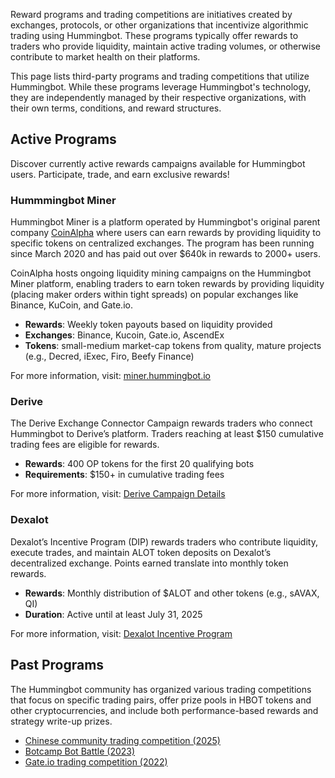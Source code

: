 Reward programs and trading competitions are initiatives created by exchanges, protocols, or other organizations that incentivize algorithmic trading using Hummingbot. These programs typically offer rewards to traders who provide liquidity, maintain active trading volumes, or otherwise contribute to market health on their platforms.

This page lists third-party programs and trading competitions that utilize Hummingbot. While these programs leverage Hummingbot's technology, they are independently managed by their respective organizations, with their own terms, conditions, and reward structures.

## Active Programs

Discover currently active rewards campaigns available for Hummingbot users. Participate, trade, and earn exclusive rewards!

### Hummmingbot Miner

Hummingbot Miner is a platform operated by Hummingbot's original parent company [CoinAlpha](https://coinalpha.com) where users can earn rewards by providing liquidity to specific tokens on centralized exchanges. The program has been running since March 2020 and has paid out over $640k in rewards to 2000+ users.

CoinAlpha hosts ongoing liquidity mining campaigns on the Hummingbot Miner platform, enabling traders to earn token rewards by providing liquidity (placing maker orders within tight spreads) on popular exchanges like Binance, KuCoin, and Gate.io.

- **Rewards**: Weekly token payouts based on liquidity provided
- **Exchanges**: Binance, Kucoin, Gate.io, AscendEx
- **Tokens**: small-medium market-cap tokens from quality, mature projects (e.g., Decred, iExec, Firo, Beefy Finance)

For more information, visit: [miner.hummingbot.io](https://miner.hummingbot.io)

### Derive

The Derive Exchange Connector Campaign rewards traders who connect Hummingbot to Derive’s platform. Traders reaching at least $150 cumulative trading fees are eligible for rewards.

- **Rewards**: 400 OP tokens for the first 20 qualifying bots
- **Requirements**: $150+ in cumulative trading fees

For more information, visit: [Derive Campaign Details](https://docs.derive.xyz/docs/hummingbot-x-derive-exchange-connector-campaign)

### Dexalot

Dexalot’s Incentive Program (DIP) rewards traders who contribute liquidity, execute trades, and maintain ALOT token deposits on Dexalot’s decentralized exchange. Points earned translate into monthly token rewards.

- **Rewards**: Monthly distribution of $ALOT and other tokens (e.g., sAVAX, QI)
- **Duration**: Active until at least July 31, 2025

For more information, visit: [Dexalot Incentive Program](https://docs.dexalot.com/en/DIP.html)

## Past Programs

The Hummingbot community has organized various trading competitions that focus on specific trading pairs, offer prize pools in HBOT tokens and other cryptocurrencies, and include both performance-based rewards and strategy write-up prizes.

- [Chinese community trading competition (2025)](https://zhuanlan.zhihu.com/p/30092012974)
- [Botcamp Bot Battle (2023)](/blog/retrospective-on-the-october-2023-bot-battle/)
- [Gate.io trading competition (2022)](/blog/gateio-trading-competition-results-and-retrospective/)

